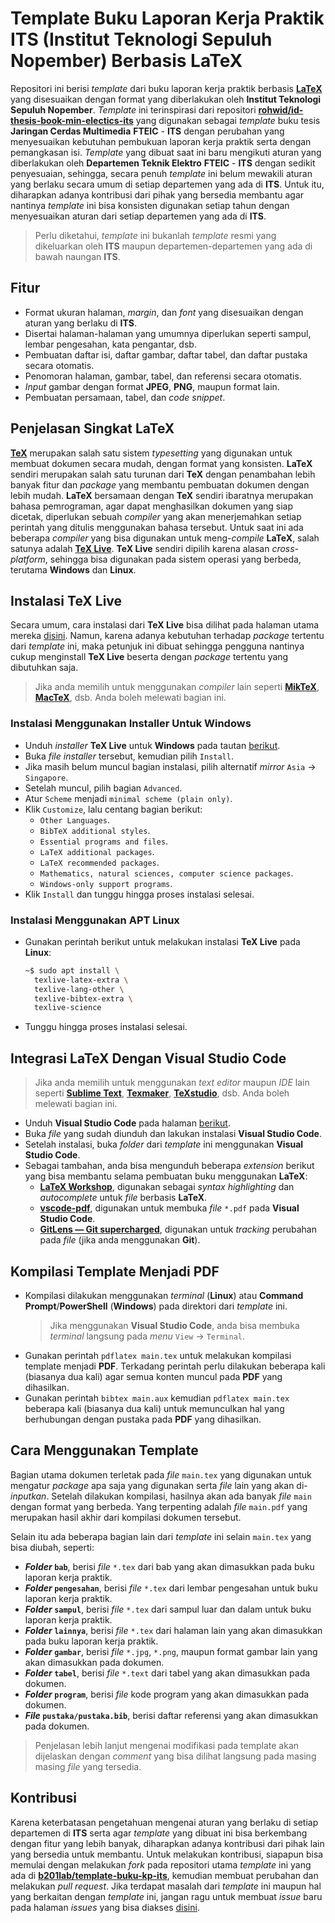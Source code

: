 # Template Buku Laporan Kerja Praktik ITS (Institut Teknologi Sepuluh Nopember) Berbasis LaTeX

Repositori ini berisi _template_ dari buku laporan kerja praktik berbasis [**LaTeX**](https://www.latex-project.org/) yang disesuaikan dengan format yang diberlakukan oleh **Institut Teknologi Sepuluh Nopember**.
_Template_ ini terinspirasi dari repositori [**rohwid/id-thesis-book-min-electics-its**](https://github.com/rohwid/id-thesis-book-min-electics-its) yang digunakan sebagai _template_ buku tesis **Jaringan Cerdas Multimedia** **FTEIC** - **ITS** dengan perubahan yang menyesuaikan kebutuhan pembukuan laporan kerja praktik serta dengan pemangkasan isi.
_Template_ yang dibuat saat ini baru mengikuti aturan yang diberlakukan oleh **Departemen Teknik Elektro** **FTEIC** - **ITS** dengan sedikit penyesuaian, sehingga, secara penuh _template_ ini belum mewakili aturan yang berlaku secara umum di setiap departemen yang ada di **ITS**.
Untuk itu, diharapkan adanya kontribusi dari pihak yang bersedia membantu agar nantinya _template_ ini bisa konsisten digunakan setiap tahun dengan menyesuaikan aturan dari setiap departemen yang ada di **ITS**.

> Perlu diketahui, _template_ ini bukanlah _template_ resmi yang dikeluarkan oleh **ITS** maupun departemen-departemen yang ada di bawah naungan **ITS**.

## Fitur

- Format ukuran halaman, _margin_, dan _font_ yang disesuaikan dengan aturan yang berlaku di **ITS**.
- Disertai halaman-halaman yang umumnya diperlukan seperti sampul, lembar pengesahan, kata pengantar, dsb.
- Pembuatan daftar isi, daftar gambar, daftar tabel, dan daftar pustaka secara otomatis.
- Penomoran halaman, gambar, tabel, dan referensi secara otomatis.
- _Input_ gambar dengan format **JPEG**, **PNG**, maupun format lain.
- Pembuatan persamaan, tabel, dan _code snippet_.

## Penjelasan Singkat LaTeX

[**TeX**](https://en.wikipedia.org/wiki/TeX) merupakan salah satu sistem _typesetting_ yang digunakan untuk membuat dokumen secara mudah, dengan format yang konsisten.
**LaTeX** sendiri merupakan salah satu turunan dari **TeX** dengan penambahan lebih banyak fitur dan _package_ yang membantu pembuatan dokumen dengan lebih mudah.
**LaTeX** bersamaan dengan **TeX** sendiri ibaratnya merupakan bahasa pemrograman, agar dapat menghasilkan dokumen yang siap dicetak, diperlukan sebuah _compiler_ yang akan menerjemahkan setiap perintah yang ditulis menggunakan bahasa tersebut.
Untuk saat ini ada beberapa _compiler_ yang bisa digunakan untuk meng-_compile_ **LaTeX**, salah satunya adalah [**TeX Live**](https://www.tug.org/texlive/).
**TeX Live** sendiri dipilih karena alasan _cross-platform_, sehingga bisa digunakan pada sistem operasi yang berbeda, terutama **Windows** dan **Linux**.

## Instalasi TeX Live

Secara umum, cara instalasi dari **TeX Live** bisa dilihat pada halaman utama mereka [disini](https://tug.org/texlive/acquire-netinstall.html).
Namun, karena adanya kebutuhan terhadap _package_ tertentu dari _template_ ini, maka petunjuk ini dibuat sehingga pengguna nantinya cukup menginstall **TeX Live** beserta dengan _package_ tertentu yang dibutuhkan saja.

> Jika anda memilih untuk menggunakan _compiler_ lain seperti [**MikTeX**](https://miktex.org/), [**MacTeX**](https://tug.org/mactex/), dsb. Anda boleh melewati bagian ini.

### Instalasi Menggunakan Installer Untuk Windows

- Unduh _installer_ **TeX Live** untuk **Windows** pada tautan [berikut](http://mirror.ctan.org/systems/texlive/tlnet/install-tl-windows.exe).
- Buka _file_ _installer_ tersebut, kemudian pilih `Install`.
- Jika masih belum muncul bagian instalasi, pilih alternatif _mirror_ `Asia` -> `Singapore`.
- Setelah muncul, pilih bagian `Advanced`.
- Atur `Scheme` menjadi `minimal scheme (plain only)`.
- Klik `Customize`, lalu centang bagian berikut:
  - `Other Languages`.
  - `BibTeX additional styles`.
  - `Essential programs and files`.
  - `LaTeX additional packages`.
  - `LaTeX recommended packages`.
  - `Mathematics, natural sciences, computer science packages`.
  - `Windows-only support programs`.
- Klik `Install` dan tunggu hingga proses instalasi selesai.

### Instalasi Menggunakan APT Linux

- Gunakan perintah berikut untuk melakukan instalasi **TeX Live** pada **Linux**:
  ```bash
  ~$ sudo apt install \
    texlive-latex-extra \
    texlive-lang-other \
    texlive-bibtex-extra \
    texlive-science
  ```
- Tunggu hingga proses instalasi selesai.

## Integrasi LaTeX Dengan Visual Studio Code

> Jika anda memilih untuk menggunakan _text editor_ maupun _IDE_ lain seperti [**Sublime Text**](https://www.sublimetext.com/), [**Texmaker**](https://www.xm1math.net/texmaker/), [**TeXstudio**](https://www.texstudio.org/), dsb. Anda boleh melewati bagian ini.

- Unduh **Visual Studio Code** pada halaman [berikut](https://code.visualstudio.com/download).
- Buka _file_ yang sudah diunduh dan lakukan instalasi **Visual Studio Code**.
- Setelah instalasi, buka _folder_ dari _template_ ini menggunakan **Visual Studio Code**.
- Sebagai tambahan, anda bisa mengunduh beberapa _extension_ berikut yang bisa membantu selama pembuatan buku menggunakan **LaTeX**:
  - [**LaTeX Workshop**](https://marketplace.visualstudio.com/items?itemName=James-Yu.latex-workshop), digunakan sebagai _syntax highlighting_ dan _autocomplete_ untuk _file_ berbasis **LaTeX**.
  - [**vscode-pdf**](https://marketplace.visualstudio.com/items?itemName=tomoki1207.pdf), digunakan untuk membuka _file_ `*.pdf` pada **Visual Studio Code**.
  - [**GitLens — Git supercharged**](https://marketplace.visualstudio.com/items?itemName=eamodio.gitlens), digunakan untuk _tracking_ perubahan pada _file_ (jika anda menggunakan **Git**).

## Kompilasi Template Menjadi PDF

- Kompilasi dilakukan menggunakan _terminal_ (**Linux**) atau **Command Prompt**/**PowerShell** (**Windows**) pada direktori dari _template_ ini.
  > Jika menggunakan **Visual Studio Code**, anda bisa membuka _terminal_ langsung pada _menu_ `View` -> `Terminal`.
- Gunakan perintah `pdflatex main.tex` untuk melakukan kompilasi template menjadi **PDF**.
  Terkadang perintah perlu dilakukan beberapa kali (biasanya dua kali) agar semua konten muncul pada **PDF** yang dihasilkan.
- Gunakan perintah `bibtex main.aux` kemudian `pdflatex main.tex` beberapa kali (biasanya dua kali) untuk memunculkan hal yang berhubungan dengan pustaka pada **PDF** yang dihasilkan.

## Cara Menggunakan Template

Bagian utama dokumen terletak pada _file_ `main.tex` yang digunakan untuk mengatur _package_ apa saja yang digunakan serta _file_ lain yang akan di-_inputkan_.
Setelah dilakukan kompilasi, hasilnya akan ada banyak _file_ `main` dengan format yang berbeda.
Yang terpenting adalah _file_ `main.pdf` yang merupakan hasil akhir dari kompilasi dokumen tersebut.

Selain itu ada beberapa bagian lain dari _template_ ini selain `main.tex` yang bisa diubah, seperti:
- **_Folder_ `bab`**, berisi _file_ `*.tex` dari bab yang akan dimasukkan pada buku laporan kerja praktik.
- **_Folder_ `pengesahan`**, berisi _file_ `*.tex` dari lembar pengesahan untuk buku laporan kerja praktik.
- **_Folder_ `sampul`**, berisi _file_ `*.tex` dari sampul luar dan dalam untuk buku laporan kerja praktik.
- **_Folder_ `lainnya`**, berisi _file_ `*.tex` dari halaman lain yang akan dimasukkan pada buku laporan kerja praktik.
- **_Folder_ `gambar`**, berisi _file_ `*.jpg`, `*.png`, maupun format gambar lain yang akan dimasukkan pada dokumen.
- **_Folder_ `tabel`**, berisi _file_ `*.text` dari tabel yang akan dimasukkan pada dokumen.
- **_Folder_ `program`**, berisi _file_ kode program yang akan dimasukkan pada dokumen.
- **_File_ `pustaka/pustaka.bib`**, berisi daftar referensi yang akan dimasukkan pada dokumen.

> Penjelasan lebih lanjut mengenai modifikasi pada template akan dijelaskan dengan _comment_ yang bisa dilihat langsung pada masing masing _file_ yang tersedia.

## Kontribusi

Karena keterbatasan pengetahuan mengenai aturan yang berlaku di setiap departemen di **ITS** serta agar _template_ yang dibuat ini bisa berkembang dengan fitur yang lebih banyak, diharapkan adanya kontribusi dari pihak lain yang bersedia untuk membantu.
Untuk melakukan kontribusi, siapapun bisa memulai dengan melakukan _fork_ pada repositori utama _template_ ini yang ada di [**b201lab/template-buku-kp-its**](https://github.com/b201lab/template-buku-kp-its), kemudian membuat perubahan dan melakukan _pull request_.
Jika terdapat masalah dari _template_ ini maupun hal yang berkaitan dengan _template_ ini, jangan ragu untuk membuat _issue_ baru pada halaman _issues_ yang bisa diakses [disini](https://github.com/b201lab/template-buku-kp-its/issues).
